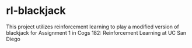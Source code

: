 # rl-blackjack
This project utilizes reinforcement learning to play a modified version of blackjack for Assignment 1 in Cogs 182: Reinforcement Learning at UC San Diego
